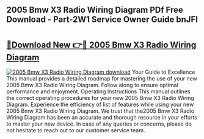 ## 2005 Bmw X3 Radio Wiring Diagram PDf Free Download - Part-2W1 Service Owner Guide bnJFI

# <h2><a href="http://dfpemhu.blite.top/?on=2005+Bmw+X3+Radio+Wiring+Diagram">🔗Download New 👉🔴 2005 Bmw X3 Radio Wiring Diagram</a></h2>

[![2005 Bmw X3 Radio Wiring Diagram download](https://i.imgur.com/lujVjoI.png)](http://dfpemhu.blite.top/?on=2005+Bmw+X3+Radio+Wiring+Diagram)
Your Guide to Excellence This manual provides a detailed roadmap for mastering the use of your new 2005 Bmw X3 Radio Wiring Diagram. Follow along to ensure optimal performance and enjoyment. Operating Instructions This manual outlines the correct operating procedures for your new 2005 Bmw X3 Radio Wiring Diagram. Experience the efficiency of list of features while using your new 2005 Bmw X3 Radio Wiring Diagram. We trust that the2005 Bmw X3 Radio Wiring Diagram has been an accurate and thorough resource in your efforts to master your new device. In case of any queries or concerns, please do not hesitate to reach out to our customer service team.
